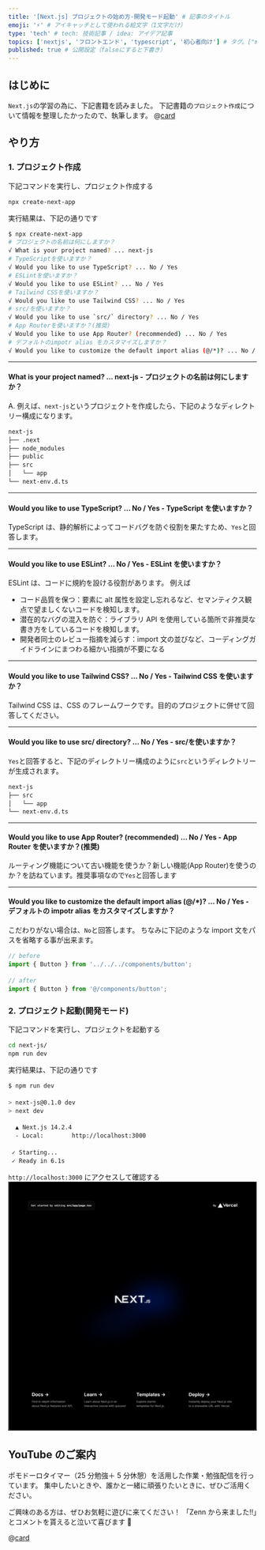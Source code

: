 ```yaml
---
title: '[Next.js] プロジェクトの始め方-開発モード起動' # 記事のタイトル
emoji: '⚡' # アイキャッチとして使われる絵文字（1文字だけ）
type: 'tech' # tech: 技術記事 / idea: アイデア記事
topics: ['nextjs', 'フロントエンド', 'typescript', '初心者向け'] # タグ。["markdown", "rust", "aws"]のように指定する
published: true # 公開設定（falseにすると下書き）
---
```


## はじめに

`Next.js`の学習の為に、下記書籍を読みました。
下記書籍の`プロジェクト作成`について情報を整理したかったので、執筆します。
@[card](https://gihyo.jp/book/2024/978-4-297-14061-8)

## やり方

### 1. プロジェクト作成

下記コマンドを実行し、プロジェクト作成する

```bash
npx create-next-app
```

実行結果は、下記の通りです

```bash
$ npx create-next-app
# プロジェクトの名前は何にしますか？
√ What is your project named? ... next-js
# TypeScriptを使いますか？
√ Would you like to use TypeScript? ... No / Yes
# ESLintを使いますか？
√ Would you like to use ESLint? ... No / Yes
# Tailwind CSSを使いますか？
√ Would you like to use Tailwind CSS? ... No / Yes
# src/を使いますか？
√ Would you like to use `src/` directory? ... No / Yes
# App Routerを使いますか？(推奨)
√ Would you like to use App Router? (recommended) ... No / Yes
# デフォルトのimpotr alias をカスタマイズしますか？
√ Would you like to customize the default import alias (@/*)? ... No / Yes
```

---

#### What is your project named? … next-js - プロジェクトの名前は何にしますか？

A. 例えば、`next-js`というプロジェクトを作成したら、下記のようなディレクトリー構成になります。

```bash
next-js
├── .next
├── node_modules
├── public
├── src
│   └── app
└── next-env.d.ts
```

---

#### Would you like to use TypeScript? … No / Yes - TypeScript を使いますか？

TypeScript は、静的解析によってコードバグを防ぐ役割を果たすため、`Yes`と回答します。

---

#### Would you like to use ESLint? … No / Yes - ESLint を使いますか？

ESLint は、コードに規約を設ける役割があります。
例えば

- コード品質を保つ：<img>要素に alt 属性を設定し忘れるなど、セマンティクス観点で望ましくないコードを検知します。
- 潜在的なバグの混入を防ぐ：ライブラリ API を使用している箇所で非推奨な書き方をしているコードを検知します。
- 開発者同士のレビュー指摘を減らす：import 文の並びなど、コーディングガイドラインにまつわる細かい指摘が不要になる

---

#### Would you like to use Tailwind CSS? … No / Yes - Tailwind CSS を使いますか？

Tailwind CSS は、CSS のフレームワークです。目的のプロジェクトに併せて回答してください。

---

#### Would you like to use src/ directory? … No / Yes - src/を使いますか？

`Yes`と回答すると、下記のディレクトリー構成のように`src`というディレクトリーが生成されます。

```bash
next-js
├── src
│   └── app
└── next-env.d.ts
```

---

#### Would you like to use App Router? (recommended) … No / Yes - App Router を使いますか？(推奨)

ルーティング機能について古い機能を使うか？新しい機能(App Router)を使うのか？を訪ねています。推奨事項なので`Yes`と回答します

---

#### Would you like to customize the default import alias (@/\*)? … No / Yes - デフォルトの impotr alias をカスタマイズしますか？

こだわりがない場合は、`No`と回答します。
ちなみに下記のような import 文をパスを省略する事が出来ます。

```ts
// before
import { Button } from '../../../components/button';

// after
import { Button } from '@/components/button';
```

### 2. プロジェクト起動(開発モード)

下記コマンドを実行し、プロジェクトを起動する

```bash
cd next-js/
npm run dev
```

実行結果は、下記の通りです

```bash
$ npm run dev

> next-js@0.1.0 dev
> next dev

  ▲ Next.js 14.2.4
  - Local:        http://localhost:3000

 ✓ Starting...
 ✓ Ready in 6.1s
```

`http://localhost:3000` にアクセスして確認する
![next-js-page](/images/articles/nextjs-project-dev/next-js-local.png)

## YouTube のご案内

ポモドーロタイマー（25 分勉強＋ 5 分休憩）を活用した作業・勉強配信を行っています。
集中したいときや、誰かと一緒に頑張りたいときに、ぜひご活用ください。

ご興味のある方は、ぜひお気軽に遊びに来てください！
「Zenn から来ました!!」とコメントを貰えると泣いて喜びます 🤣

@[card](https://www.youtube.com/@aew2sbee)
